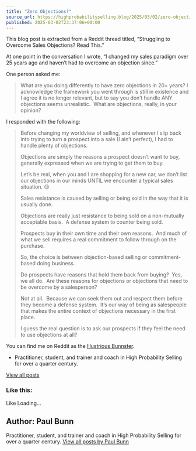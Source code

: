 ```yaml
---
title: "Zero Objections?"
source_url: https://highprobabilityselling.blog/2025/03/02/zero-objections
published: 2025-03-02T23:37:06+00:00
---
```

This blog post is extracted from a Reddit thread titled, “Struggling to Overcome Sales Objections? Read This.”


At one point in the conversation I wrote, “I changed my sales paradigm over 25 years ago and haven’t had to overcome an objection since.” 


One person asked me:



> What are you doing differently to have zero objections in 20\+ years? I acknowledge the framework you went through is still in existence and I agree it is no longer relevant, but to say you don’t handle ANY objections seems unrealistic.  What are objections, really, in your opinion?


I responded with the following: 



> Before changing my worldview of selling, and whenever I slip back into trying to turn a prospect into a sale (I ain’t perfect), I had to handle plenty of objections.
> 
> 
> Objections are simply the reasons a prospect doesn’t want to buy, generally expressed when we are trying to get them to buy.
> 
> 
> Let’s be real, when you and I are shopping for a new car, we don’t list our objections in our minds UNTIL we encounter a typical sales situation. 😉
> 
> 
> Sales resistance is caused by selling or being sold in the way that it is usually done.
> 
> 
> Objections are really just resistance to being sold on a non\-mutually acceptable basis.  A defense system to counter being sold.
> 
> 
> Prospects buy in their own time and their own reasons.  And much of what we sell requires a real commitment to follow through on the purchase.
> 
> 
> So, the choice is between objection\-based selling or commitment\-based doing business.
> 
> 
> Do prospects have reasons that hold them back from buying?  
> Yes, we all do.  Are these reasons for objections or objections that need to be overcome by a salesperson?
> 
> 
> Not at all.  Because we can seek them out and respect them before they become a defense system.  It’s our way of being as salespeople that makes the entire context of objections necessary in the first place.
> 
> 
> I guess the real question is to ask our prospects if they feel the need to use objections at all?


You can find me on Reddit as the [Illustrious Bunnster](https://www.reddit.com/user/Illustrious_Bunnster/). 







* Practitioner, student, and trainer and coach in High Probability Selling for over a quarter century. 



[View all posts](https://highprobabilityselling.blog/author/paulbunnhps/ "View all posts")






### Like this:

Like Loading...




Author: Paul Bunn
-----------------



 Practitioner, student, and trainer and coach in High Probability Selling for over a quarter century. [View all posts by Paul Bunn](https://highprobabilityselling.blog/author/paulbunnhps/)
